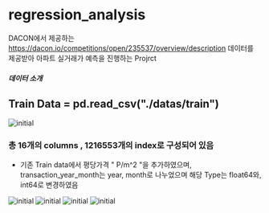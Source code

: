 # regression_analysis
DACON에서 제공하는 https://dacon.io/competitions/open/235537/overview/description
데이터를 제공받아 아파트 실거래가 예측을 진행하는 Projrct

##### 데이터 소개
## Train Data = pd.read_csv("./datas/train")

![initial](https://user-images.githubusercontent.com/80030759/119254425-34a9fc80-bbf1-11eb-85a9-3f89c487ec0c.png)

### 총 16개의 columns , 1216553개의 index로 구성되어 있음
- 기존 Train data에서 평당가격 " P/m^2 "을 추가하였으며, transaction_year_month는 year, month로 나누었으며 해당  Type는 float64와, int64로 변경하였음


![initial](https://user-images.githubusercontent.com/80030759/119254142-b13bdb80-bbef-11eb-9766-15428a37d514.png)
![initial](https://user-images.githubusercontent.com/80030759/119254169-d0d30400-bbef-11eb-9626-0efa8bf8b57f.png)
![initial](https://user-images.githubusercontent.com/80030759/119254179-e21c1080-bbef-11eb-952e-86623690d8da.png)
![initial](https://user-images.githubusercontent.com/80030759/119254192-f102c300-bbef-11eb-98e0-7974f5903242.png)
